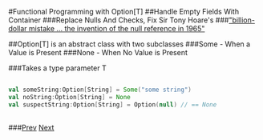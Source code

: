 #Functional Programming with Option[T]
##Handle Empty Fields With Container
###Replace Nulls And Checks, Fix Sir Tony Hoare's 
###["billion-dollar mistake ... the invention of the null reference in 1965"](http://en.wikipedia.org/wiki/Tony_Hoare#Apologies_and_retractions)

##Option[T] is an abstract class with two subclasses
###Some - When a Value is Present
###None - When No Value is Present

###Takes a type parameter T

```Scala

val someString:Option[String] = Some("some string")
val noString:Option[String] = None
val suspectString:Option[String] = Option(null) // == None
              
```
###[Prev](CodeStyleFromLanguage.md) [Next](FuncFold.md)
